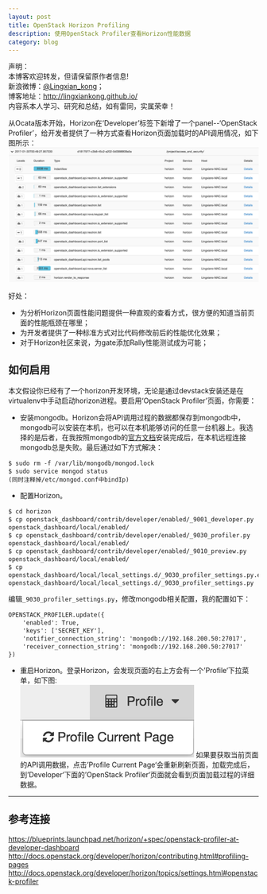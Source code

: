 ```yaml
---
layout: post
title: OpenStack Horizon Profiling
description: 使用OpenStack Profiler查看Horizon性能数据
category: blog
---
```


声明：  
本博客欢迎转发，但请保留原作者信息!  
新浪微博：[@Lingxian_kong](http://weibo.com/lingxiankong)；   
博客地址：<http://lingxiankong.github.io/>  
内容系本人学习、研究和总结，如有雷同，实属荣幸！

从Ocata版本开始，Horizon在‘Developer’标签下新增了一个panel--‘OpenStack Profiler’，给开发者提供了一种方式查看Horizon页面加载时的API调用情况，如下图所示：  
![](/images/2017-01-30-horizon-profiling/1.png)

好处：

- 为分析Horizon页面性能问题提供一种直观的查看方式，很方便的知道当前页面的性能瓶颈在哪里；
- 为开发者提供了一种标准方式对比代码修改前后的性能优化效果；
- 对于Horizon社区来说，为gate添加Rally性能测试成为可能；

## 如何启用
本文假设你已经有了一个horizon开发环境，无论是通过devstack安装还是在virtualenv中手动启动horizon进程。要启用‘OpenStack Profiler’页面，你需要：

- 安装mongodb。Horizon会将API调用过程的数据都保存到mongodb中，mongodb可以安装在本机，也可以在本机能够访问的任意一台机器上。我选择的是后者，在我按照mongodb的[官方文档](https://docs.mongodb.com/manual/tutorial/install-mongodb-on-ubuntu/#install-mongodb-community-edition)安装完成后，在本机远程连接mongodb总是失败。最后通过如下方式解决：

```
$ sudo rm -f /var/lib/mongodb/mongod.lock
$ sudo service mongod status
(同时注释掉/etc/mongod.conf中bindIp)
```

- 配置Horizon。

```
$ cd horizon
$ cp openstack_dashboard/contrib/developer/enabled/_9001_developer.py openstack_dashboard/local/enabled/
$ cp openstack_dashboard/contrib/developer/enabled/_9030_profiler.py openstack_dashboard/local/enabled/
$ cp openstack_dashboard/contrib/developer/enabled/_9010_preview.py openstack_dashboard/local/enabled/
$ cp openstack_dashboard/local/local_settings.d/_9030_profiler_settings.py.example openstack_dashboard/local/local_settings.d/_9030_profiler_settings.py
```

  编辑`_9030_profiler_settings.py`，修改mongodb相关配置，我的配置如下：

```
OPENSTACK_PROFILER.update({
    'enabled': True,
    'keys': ['SECRET_KEY'],
    'notifier_connection_string': 'mongodb://192.168.200.50:27017',
    'receiver_connection_string': 'mongodb://192.168.200.50:27017'
})
```

- 重启Horizon。登录Horizon，会发现页面的右上方会有一个’Profile‘下拉菜单，如下图:  
  ![](/images/2017-01-30-horizon-profiling/2.png)
  如果要获取当前页面的API调用数据，点击’Profile Current Page‘会重新刷新页面，加载完成后，到’Developer‘下面的’OpenStack Profiler‘页面就会看到页面加载过程的详细数据。

---

## 参考连接
<https://blueprints.launchpad.net/horizon/+spec/openstack-profiler-at-developer-dashboard>  
<http://docs.openstack.org/developer/horizon/contributing.html#profiling-pages>  
<http://docs.openstack.org/developer/horizon/topics/settings.html#openstack-profiler>